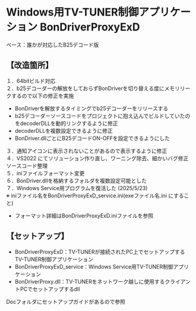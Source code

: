 # Windows用TV-TUNER制御アプリケーション BonDriverProxyExD  

ベース：誰かが対応したB25デコード版  

## 【改造箇所】  
１．64bitビルド対応  
２．b25デコーダーの解放をしておらずBonDriverを切り替える度にメモリリークするので以下の修正を実施

- BonDriverを解放するタイミングでb25デコーダーをリリースする
- b25デコーダーソースコードをプロジェクトに抱え込んでビルドしていたのをdecoderDLLを動的リンクするように修正
- decoderDLLを複数設定できるように修正
- BonDriver.dllごとにB25デコードON-OFFを設定できるようにした

 ３．通知アイコンに表示されないことがあるので表示するように修正  
 ４．VS2022 にてソリューション作り直し、ワーニング除去、細かいバグ修正 ソースコード整理  
 ５．iniファイルフォーマット変更  
 ６．BonDriver.dllを格納するフォルダを複数設定可能とした  
 ７．Windows Service用プログラムを復活した (2025/5/23)  
    ※ iniファイル名をBonDriverProxyExD_service.ini(exeファイル名.ini にすること)  

 - フォーマット詳細はBonDriverProxyExD.iniファイルを参照  

## 【セットアップ】  
- BonDriverProxyExD：TV-TUNERが接続されたPC上でセットアップするTV-TUNER制御アプリケーション
- BonDriverProxyExD_service：Windows Service用TV-TUNER制御アプリケーション
- BonDriverProxy.dll：TV-TUNERをネットワーク越しに使用するクライアントPCでセットアップするdll  

Docフォルダにセットアップガイドがあるので参照  
